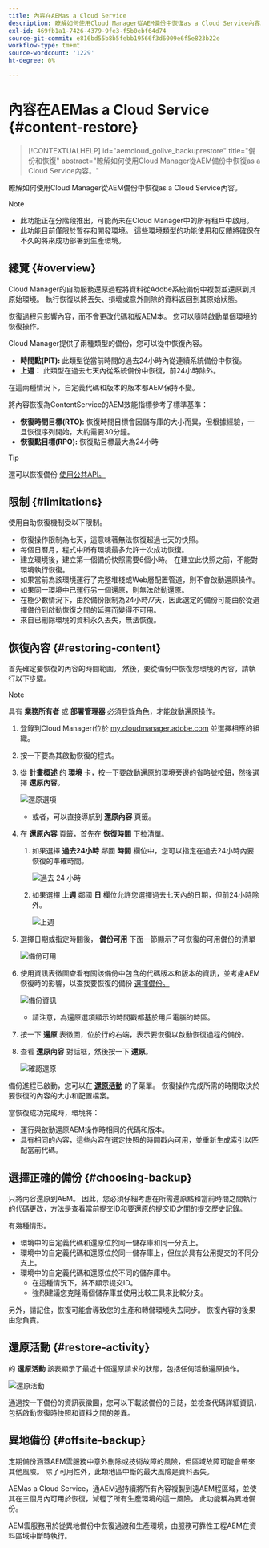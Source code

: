 ```yaml
---
title: 內容在AEMas a Cloud Service
description: 瞭解如何使用Cloud Manager從AEM備份中恢復as a Cloud Service內容。
exl-id: 469fb1a1-7426-4379-9fe3-f5b0ebf64d74
source-git-commit: e816bd55b8b5febb19566f3d6009e6f5e823b22e
workflow-type: tm+mt
source-wordcount: '1229'
ht-degree: 0%

---
```



# 內容在AEMas a Cloud Service {#content-restore}

>[!CONTEXTUALHELP]
>id="aemcloud_golive_backuprestore"
>title="備份和恢復"
>abstract="瞭解如何使用Cloud Manager從AEM備份中恢復as a Cloud Service內容。"

瞭解如何使用Cloud Manager從AEM備份中恢復as a Cloud Service內容。

>[!NOTE]
>
>* 此功能正在分階段推出，可能尚未在Cloud Manager中的所有租戶中啟用。
>* 此功能目前僅限於暫存和開發環境。 這些環境類型的功能使用和反饋將確保在不久的將來成功部署到生產環境。


## 總覽 {#overview}

Cloud Manager的自助服務還原過程將資料從Adobe系統備份中複製並還原到其原始環境。 執行恢復以將丟失、損壞或意外刪除的資料返回到其原始狀態。

恢復過程只影響內容，而不會更改代碼和版AEM本。 您可以隨時啟動單個環境的恢復操作。

Cloud Manager提供了兩種類型的備份，您可以從中恢復內容。

* **時間點(PIT):** 此類型從當前時間的過去24小時內從連續系統備份中恢復。
* **上週：** 此類型在過去七天內從系統備份中恢復，前24小時除外。

在這兩種情況下，自定義代碼和版本的版本都AEM保持不變。

將內容恢復為ContentService的AEM效能指標參考了標準基準：

* **恢復時間目標(RTO):** 恢復時間目標會因儲存庫的大小而異，但根據經驗，一旦恢復序列開始，大約需要30分鐘。
* **恢復點目標(RPO):** 恢復點目標最大為24小時

>[!TIP]
>
>還可以恢復備份 [使用公共API。](https://developer.adobe.com/experience-cloud/cloud-manager/reference/api/)

## 限制 {#limitations}

使用自助恢復機制受以下限制。

* 恢復操作限制為七天，這意味著無法恢復超過七天的快照。
* 每個日曆月，程式中所有環境最多允許十次成功恢復。
* 建立環境後，建立第一個備份快照需要6個小時。 在建立此快照之前，不能對環境執行恢復。
* 如果當前為該環境運行了完整堆棧或Web層配置管道，則不會啟動還原操作。
* 如果同一環境中已運行另一個還原，則無法啟動還原。
* 在極少數情況下，由於備份限制為24小時/7天，因此選定的備份可能由於從選擇備份到啟動恢復之間的延遲而變得不可用。
* 來自已刪除環境的資料永久丟失，無法恢復。

## 恢復內容 {#restoring-content}

首先確定要恢復的內容的時間範圍。 然後，要從備份中恢復您環境的內容，請執行以下步驟。

>[!NOTE]
>
>具有 **業務所有者** 或 **部署管理器** 必須登錄角色，才能啟動還原操作。

1. 登錄到Cloud Manager(位於 [my.cloudmanager.adobe.com](https://my.cloudmanager.adobe.com/) 並選擇相應的組織。

1. 按一下要為其啟動恢復的程式。

1. 從 **計畫概述** 的 **環境** 卡，按一下要啟動還原的環境旁邊的省略號按鈕，然後選擇 **還原內容**。

   ![還原選項](assets/backup-option.png)

   * 或者，可以直接導航到 **還原內容** 頁籤。

1. 在 **還原內容** 頁籤，首先在 **恢復時間** 下拉清單。

   1. 如果選擇 **過去24小時** 鄰國 **時間** 欄位中，您可以指定在過去24小時內要恢復的準確時間。

      ![過去 24 小時](assets/backup-time.png)

   1. 如果選擇 **上週** 鄰國 **日** 欄位允許您選擇過去七天內的日期，但前24小時除外。

      ![上週](assets/backup-date.png)

1. 選擇日期或指定時間後， **備份可用** 下面一節顯示了可恢復的可用備份的清單

   ![備份可用](assets/backup-available.png)

1. 使用資訊表徵圖查看有關該備份中包含的代碼版本和版本的資訊，並考慮AEM恢復時的影響，以查找要恢復的備份 [選擇備份。](#choosing-the-right-backup)

   ![備份資訊](assets/backup-info.png)

   * 請注意，為還原選項顯示的時間戳都基於用戶電腦的時區。

1. 按一下 **還原** 表徵圖，位於行的右端，表示要恢復以啟動恢復過程的備份。

1. 查看 **還原內容** 對話框，然後按一下 **還原**。

   ![確認還原](assets/backup-restore.png)

備份進程已啟動，您可以在 **[還原活動](#restore-activity)** 的子菜單。 恢復操作完成所需的時間取決於要恢復的內容的大小和配置檔案。

當恢復成功完成時，環境將：

* 運行與啟動還原AEM操作時相同的代碼和版本。
* 具有相同的內容，這些內容在選定快照的時間戳內可用，並重新生成索引以匹配當前代碼。

## 選擇正確的備份 {#choosing-backup}

只將內容還原到AEM。 因此，您必須仔細考慮在所需還原點和當前時間之間執行的代碼更改，方法是查看當前提交ID和要還原的提交ID之間的提交歷史記錄。

有幾種情形。

* 環境中的自定義代碼和還原位於同一儲存庫和同一分支上。
* 環境中的自定義代碼和還原位於同一儲存庫上，但位於具有公用提交的不同分支上。
* 環境中的自定義代碼和還原位於不同的儲存庫中。
   * 在這種情況下，將不顯示提交ID。
   * 強烈建議您克隆兩個儲存庫並使用比較工具來比較分支。

另外，請記住，恢復可能會導致您的生產和轉儲環境失去同步。 恢復內容的後果由您負責。

## 還原活動 {#restore-activity}

的 **還原活動** 該表顯示了最近十個還原請求的狀態，包括任何活動還原操作。

![還原活動](assets/backup-activity.png)

通過按一下備份的資訊表徵圖，您可以下載該備份的日誌，並檢查代碼詳細資訊，包括啟動恢復時快照和資料之間的差異。

## 異地備份 {#offsite-backup}

定期備份涵蓋AEM雲服務中意外刪除或技術故障的風險，但區域故障可能會帶來其他風險。 除了可用性外，此類地區中斷的最大風險是資料丟失。

AEMas a Cloud Service，通AEM過持續將所有內容複製到遠AEM程區域，並使其在三個月內可用於恢復，減輕了所有生產環境的這一風險。 此功能稱為異地備份。

AEM雲服務用於從異地備份中恢復過渡和生產環境，由服務可靠性工程AEM在資料區域中斷時執行。
